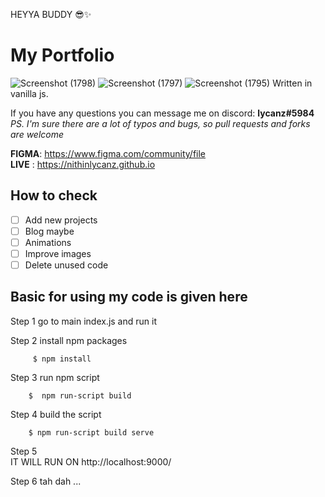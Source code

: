 HEYYA BUDDY 😎✨
# My Portfolio #
![Screenshot (1798)](https://github.com/nithinlycanz/nithinlycanz.github.io/assets/81744339/a46e4b49-6d78-472e-8d00-561bb51493b3)
![Screenshot (1797)](https://github.com/nithinlycanz/nithinlycanz.github.io/assets/81744339/f89113ab-c622-44df-ac8c-6943a7d1f911)
![Screenshot (1795)](https://github.com/nithinlycanz/nithinlycanz.github.io/assets/81744339/a32ee401-f031-4d05-99cf-6bb440657249)
Written in vanilla js.

If you have any questions you can message me on discord: **lycanz#5984**  
*PS. I'm sure there are a lot of typos and bugs, so pull requests and forks are welcome*  

**FIGMA**: https://www.figma.com/community/file  
**LIVE** : https://nithinlycanz.github.io

## How to check ##
- [ ] Add new projects
- [ ] Blog maybe
- [ ] Animations
- [ ] Improve images
- [ ] Delete unused code

## Basic for using my code is given here ## 

Step 1
        go to main index.js and run it

        

Step 2
         install npm packages

         $ npm install

Step 3
        run npm script

        $  npm run-script build

Step 4
        build the script

        $ npm run-script build serve

Step 5  
        IT WILL RUN ON 
        http://localhost:9000/


Step 6 
        tah dah ... 



